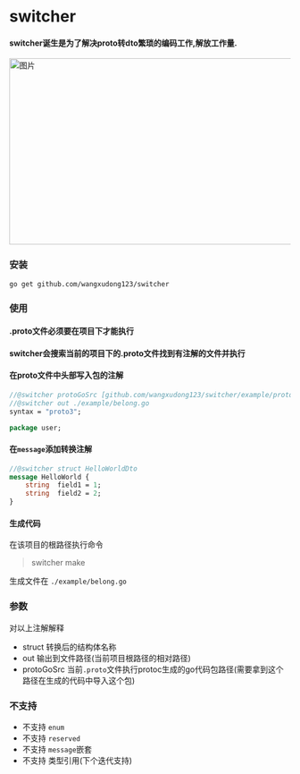# switcher


#### switcher诞生是为了解决proto转dto繁琐的编码工作,解放工作量.

<img src="https://big-c.oss-cn-hangzhou.aliyuncs.com/cms/img/2021/12/03/axG8D8Zi5X1638466008241-1638466008241.gif" alt="图片" width="510" height="333" align="bottom" />

### 安装
`go get github.com/wangxudong123/switcher`

### 使用

#### .proto文件必须要在项目下才能执行
#### switcher会搜索当前的项目下的.proto文件找到有注解的文件并执行

#### 在proto文件中头部写入包的注解

```protobuf
//@switcher protoGoSrc [github.com/wangxudong123/switcher/example/proto]
//@switcher out ./example/belong.go
syntax = "proto3";

package user;

```

#### 在`message`添加转换注解
```protobuf
//@switcher struct HelloWorldDto
message HelloWorld {
    string  field1 = 1;
    string  field2 = 2;
}
```
#### 生成代码
在该项目的根路径执行命令  
> switcher make  

生成文件在 `./example/belong.go`

### 参数
对以上注解解释
- struct 转换后的结构体名称 
- out  输出到文件路径(当前项目根路径的相对路径)
- protoGoSrc 当前`.proto`文件执行protoc生成的go代码包路径(需要拿到这个路径在生成的代码中导入这个包)

### 不支持
 - 不支持 `enum`
 - 不支持 `reserved`
 - 不支持 `message`嵌套
 - 不支持 类型引用(下个迭代支持)

